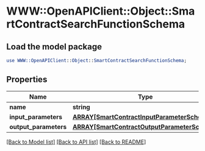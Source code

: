 # WWW::OpenAPIClient::Object::SmartContractSearchFunctionSchema

## Load the model package
```perl
use WWW::OpenAPIClient::Object::SmartContractSearchFunctionSchema;
```

## Properties
Name | Type | Description | Notes
------------ | ------------- | ------------- | -------------
**name** | **string** |  | [optional] 
**input_parameters** | [**ARRAY[SmartContractInputParameterSchema]**](SmartContractInputParameterSchema.md) |  | [optional] 
**output_parameters** | [**ARRAY[SmartContractOutputParameterSchema]**](SmartContractOutputParameterSchema.md) |  | [optional] 

[[Back to Model list]](../README.md#documentation-for-models) [[Back to API list]](../README.md#documentation-for-api-endpoints) [[Back to README]](../README.md)



